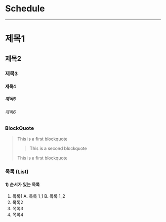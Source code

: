 # Schedule

---

# 제목1

## 제목2

### 제목3

#### 제목4

##### 제목5

###### 제목6

### BlockQuote

> This is a first blockquote
>
> > This is a second blockquote
>
> This is a first blockquote

### 목록 (List)

#### 1) 순서가 있는 목록

1. 목록1
   A. 목록 1_1
   B. 목록 1_2
2. 목록2
3. 목록3
4. 목록4
